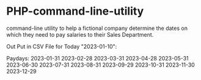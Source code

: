 # PHP-command-line-utility
command-line utility to help a fictional company determine the dates on which they need to pay salaries to their Sales Department. 



Out Put in CSV File for Today "2023-01-10":

Paydays:
2023-01-31
2023-02-28
2023-03-31
2023-04-28
2023-05-31
2023-06-30
2023-07-31
2023-08-31
2023-09-29
2023-10-31
2023-11-30
2023-12-29
